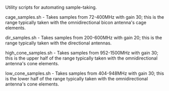Utility scripts for automating sample-taking.

cage_samples.sh - Takes samples from 72-400MHz with gain 30; this is the range typically taken with the omnidirectional bicon antenna's cage elements.

dir_samples.sh - Takes samples from 200-600MHz with gain 20; this is the range typically taken with the directional antennas.

high_cone_samples.sh - Takes samples from 952-1500MHz with gain 30; this is the upper half of the range typically taken with the omnidirectional antenna's cone elements.

low_cone_samples.sh - Takes samples from 404-948MHz with gain 30; this is the lower half of the range typically taken with the omnidirectional antenna's cone elements.

